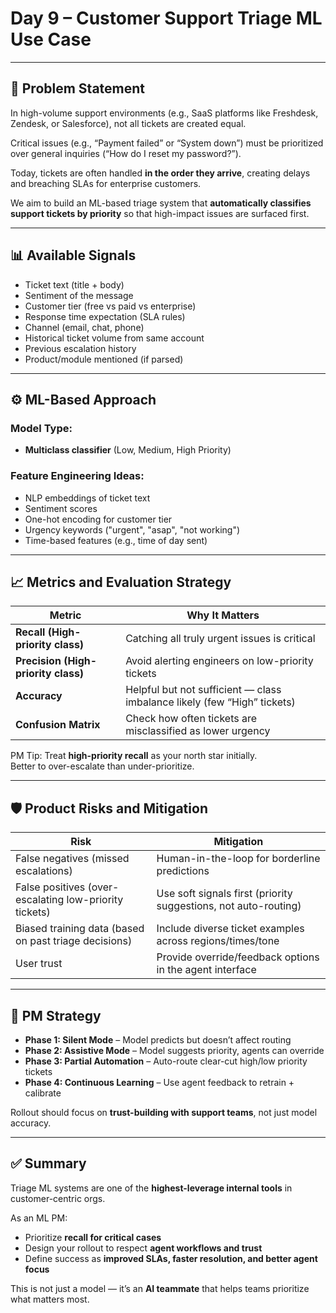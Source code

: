 # Day 9 – Customer Support Triage ML Use Case

---

## 🎯 Problem Statement

In high-volume support environments (e.g., SaaS platforms like Freshdesk, Zendesk, or Salesforce), not all tickets are created equal.

Critical issues (e.g., “Payment failed” or “System down”) must be prioritized over general inquiries (“How do I reset my password?”).

Today, tickets are often handled **in the order they arrive**, creating delays and breaching SLAs for enterprise customers.

We aim to build an ML-based triage system that **automatically classifies support tickets by priority** so that high-impact issues are surfaced first.

---

## 📊 Available Signals

- Ticket text (title + body)
- Sentiment of the message
- Customer tier (free vs paid vs enterprise)
- Response time expectation (SLA rules)
- Channel (email, chat, phone)
- Historical ticket volume from same account
- Previous escalation history
- Product/module mentioned (if parsed)

---

## ⚙️ ML-Based Approach

### Model Type:
- **Multiclass classifier** (Low, Medium, High Priority)

### Feature Engineering Ideas:
- NLP embeddings of ticket text
- Sentiment scores
- One-hot encoding for customer tier
- Urgency keywords ("urgent", "asap", "not working")
- Time-based features (e.g., time of day sent)

---

## 📈 Metrics and Evaluation Strategy

| Metric | Why It Matters |
|--------|----------------|
| **Recall (High-priority class)** | Catching all truly urgent issues is critical |
| **Precision (High-priority class)** | Avoid alerting engineers on low-priority tickets |
| **Accuracy** | Helpful but not sufficient — class imbalance likely (few “High” tickets) |
| **Confusion Matrix** | Check how often tickets are misclassified as lower urgency |

PM Tip: Treat **high-priority recall** as your north star initially.  
Better to over-escalate than under-prioritize.

---

## 🛡️ Product Risks and Mitigation

| Risk | Mitigation |
|------|------------|
| False negatives (missed escalations) | Human-in-the-loop for borderline predictions |
| False positives (over-escalating low-priority tickets) | Use soft signals first (priority suggestions, not auto-routing) |
| Biased training data (based on past triage decisions) | Include diverse ticket examples across regions/times/tone |
| User trust | Provide override/feedback options in the agent interface |

---

## 🧭 PM Strategy

- **Phase 1: Silent Mode** – Model predicts but doesn’t affect routing
- **Phase 2: Assistive Mode** – Model suggests priority, agents can override
- **Phase 3: Partial Automation** – Auto-route clear-cut high/low priority tickets
- **Phase 4: Continuous Learning** – Use agent feedback to retrain + calibrate

Rollout should focus on **trust-building with support teams**, not just model accuracy.

---

## ✅ Summary

Triage ML systems are one of the **highest-leverage internal tools** in customer-centric orgs.

As an ML PM:
- Prioritize **recall for critical cases**
- Design your rollout to respect **agent workflows and trust**
- Define success as **improved SLAs, faster resolution, and better agent focus**

This is not just a model — it’s an **AI teammate** that helps teams prioritize what matters most.
